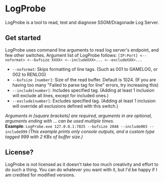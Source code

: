 # LogProbe
LogProbe is a tool to read, test and diagnose SSGM/Dragonade Log Server.

## Get started
LogProbe uses command line arguments to read log server's endpoint, and few other switches. 
Argument list of LogProbe follows: `[IP:Port] <--noformat> <--bufsize XXXX> <--includeXXX>... <--excludeXXX>...` 
- `--noformat`: Skips formatting of line tags. (Such as 001 to GAMELOG, or 002 to RENLOG) 
- `--bufsize [number]`: Size of the read buffer. Default is 1024. (If you are having too many "Failed to parse tag for line" errors, try increasing this)
- `--include[number]`: Includes specified tag. (Adding at least 1 inclusion will exclude all lines, except for included ones.)
- `--exclude[number]`: Excludes specified tag. (Adding at least 1 inclusion will override all exclusions defined with this switch.) 

*Arguments in [square brackets] are required, arguments in <angle brackets> are optional, arguments ending with ... can be used multiple times.*  
**Example**: `LogProbe.exe 127.0.0.1:7025 --bufsize 2048 --include003 --include999` *(This example prints only console outputs, and a custom type tagged 999 with 2 KBs of buffer size.)*  

## License?
LogProbe is not licensed as it doesn't take too much creativity and effort to do such a thing. You can do whatever you want with it, but I'd be happy if I am credited for modified versions.
